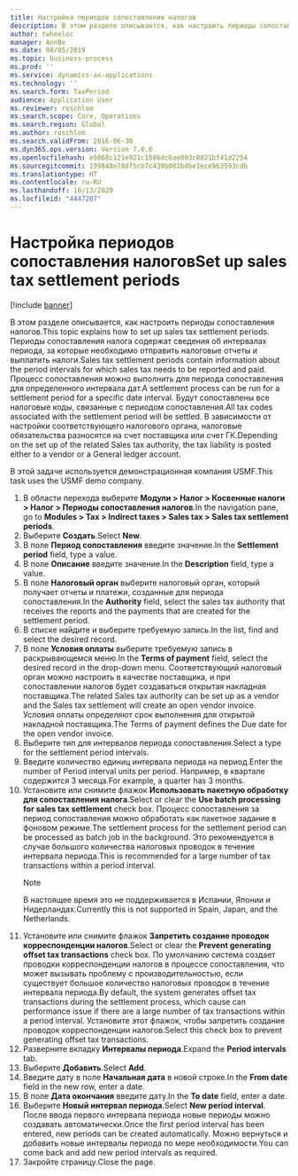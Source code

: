 ```yaml
---
title: Настройка периодов сопоставления налогов
description: В этом разделе описывается, как настроить периоды сопоставления налогов в Dynamics 365 Finance.
author: twheeloc
manager: AnnBe
ms.date: 08/05/2019
ms.topic: business-process
ms.prod: ''
ms.service: dynamics-ax-applications
ms.technology: ''
ms.search.form: TaxPeriod
audience: Application User
ms.reviewer: roschlom
ms.search.scope: Core, Operations
ms.search.region: Global
ms.author: roschlom
ms.search.validFrom: 2016-06-30
ms.dyn365.ops.version: Version 7.0.0
ms.openlocfilehash: e5068c121e921c1586dc6ae003c0021bf41d2254
ms.sourcegitcommit: 199848e78df5cb7c439b001bdbe1ece963593cdb
ms.translationtype: HT
ms.contentlocale: ru-RU
ms.lasthandoff: 10/13/2020
ms.locfileid: "4447207"
---
```

# <a name="set-up-sales-tax-settlement-periods"></a><span data-ttu-id="98aa3-103">Настройка периодов сопоставления налогов</span><span class="sxs-lookup"><span data-stu-id="98aa3-103">Set up sales tax settlement periods</span></span>

[!include [banner](../../includes/banner.md)]

<span data-ttu-id="98aa3-104">В этом разделе описывается, как настроить периоды сопоставления налогов.</span><span class="sxs-lookup"><span data-stu-id="98aa3-104">This topic explains how to set up sales tax settlement periods.</span></span> <span data-ttu-id="98aa3-105">Периоды сопоставления налога содержат сведения об интервалах периода, за которые необходимо отправить налоговые отчеты и выплатить налоги.</span><span class="sxs-lookup"><span data-stu-id="98aa3-105">Sales tax settlement periods contain information about the period intervals for which sales tax needs to be reported and paid.</span></span> <span data-ttu-id="98aa3-106">Процесс сопоставления можно выполнить для периода сопоставления для определенного интервала дат.</span><span class="sxs-lookup"><span data-stu-id="98aa3-106">A settlement process can be run for a settlement period for a specific date interval.</span></span> <span data-ttu-id="98aa3-107">Будут сопоставлены все налоговые коды, связанные с периодом сопоставления.</span><span class="sxs-lookup"><span data-stu-id="98aa3-107">All tax codes associated with the settlement period will be settled.</span></span> <span data-ttu-id="98aa3-108">В зависимости от настройки соответствующего налогового органа, налоговые обязательства разносятся на счет поставщика или счет ГК.</span><span class="sxs-lookup"><span data-stu-id="98aa3-108">Depending on the set up of the related Sales tax authority, the tax liability is posted either to a vendor or a General ledger account.</span></span>

<span data-ttu-id="98aa3-109">В этой задаче используется демонстрационная компания USMF.</span><span class="sxs-lookup"><span data-stu-id="98aa3-109">This task uses the USMF demo company.</span></span>

1. <span data-ttu-id="98aa3-110">В области перехода выберите **Модули > Налог > Косвенные налоги > Налог > Периоды сопоставления налогов**.</span><span class="sxs-lookup"><span data-stu-id="98aa3-110">In the navigation pane, go to **Modules > Tax > Indirect taxes > Sales tax > Sales tax settlement periods**.</span></span>
2. <span data-ttu-id="98aa3-111">Выберите **Создать**.</span><span class="sxs-lookup"><span data-stu-id="98aa3-111">Select **New**.</span></span>
3. <span data-ttu-id="98aa3-112">В поле **Период сопоставления** введите значение.</span><span class="sxs-lookup"><span data-stu-id="98aa3-112">In the **Settlement period** field, type a value.</span></span>
4. <span data-ttu-id="98aa3-113">В поле **Описание** введите значение.</span><span class="sxs-lookup"><span data-stu-id="98aa3-113">In the **Description** field, type a value.</span></span>
5. <span data-ttu-id="98aa3-114">В поле **Налоговый орган** выберите налоговый орган, который получает отчеты и платежи, созданные для периода сопоставления.</span><span class="sxs-lookup"><span data-stu-id="98aa3-114">In the **Authority** field, select the sales tax authority that receives the reports and the payments that are created for the settlement period.</span></span>
6. <span data-ttu-id="98aa3-115">В списке найдите и выберите требуемую запись.</span><span class="sxs-lookup"><span data-stu-id="98aa3-115">In the list, find and select the desired record.</span></span>
7. <span data-ttu-id="98aa3-116">В поле **Условия оплаты** выберите требуемую запись в раскрывающемся меню.</span><span class="sxs-lookup"><span data-stu-id="98aa3-116">In the **Terms of payment** field, select the desired record in the drop-down menu.</span></span> <span data-ttu-id="98aa3-117">Соответствующий налоговый орган можно настроить в качестве поставщика, и при сопоставлении налогов будет создаваться открытая накладная поставщика.</span><span class="sxs-lookup"><span data-stu-id="98aa3-117">The related Sales tax authority can be set up as a vendor and the Sales tax settlement will create an open vendor invoice.</span></span> <span data-ttu-id="98aa3-118">Условия оплаты определяют срок выполнения для открытой накладной поставщика.</span><span class="sxs-lookup"><span data-stu-id="98aa3-118">The Terms of payment defines the Due date for the open vendor invoice.</span></span>  
8. <span data-ttu-id="98aa3-119">Выберите тип для интервалов периода сопоставления.</span><span class="sxs-lookup"><span data-stu-id="98aa3-119">Select a type for the settlement period intervals.</span></span>
9. <span data-ttu-id="98aa3-120">Введите количество единиц интервала периода на период.</span><span class="sxs-lookup"><span data-stu-id="98aa3-120">Enter the number of Period interval units per period.</span></span> <span data-ttu-id="98aa3-121">Например, в квартале содержится 3 месяца.</span><span class="sxs-lookup"><span data-stu-id="98aa3-121">For example, a quarter has 3 months.</span></span>
10. <span data-ttu-id="98aa3-122">Установите или снимите флажок **Использовать пакетную обработку для сопоставления налога**.</span><span class="sxs-lookup"><span data-stu-id="98aa3-122">Select or clear the **Use batch processing for sales tax settlement** check box.</span></span> <span data-ttu-id="98aa3-123">Процесс сопоставления за период сопоставления можно обработать как пакетное задание в фоновом режиме.</span><span class="sxs-lookup"><span data-stu-id="98aa3-123">The settlement process for the settlement period can be processed as batch job in the background.</span></span> <span data-ttu-id="98aa3-124">Это рекомендуется в случае большого количества налоговых проводок в течение интервала периода.</span><span class="sxs-lookup"><span data-stu-id="98aa3-124">This is recommended for a large number of tax transactions within a period interval.</span></span>  
    > [!NOTE]
    > <span data-ttu-id="98aa3-125">В настоящее время это не поддерживается в Испании, Японии и Нидерландах.</span><span class="sxs-lookup"><span data-stu-id="98aa3-125">Currently this is not supported in Spain, Japan, and the Netherlands.</span></span>
11. <span data-ttu-id="98aa3-126">Установите или снимите флажок **Запретить создание проводок корреспонденции налогов**.</span><span class="sxs-lookup"><span data-stu-id="98aa3-126">Select or clear the **Prevent generating offset tax transactions** check box.</span></span> <span data-ttu-id="98aa3-127">По умолчанию система создает проводки корреспонденции налогов в процессе сопоставления, что может вызывать проблему с производительностью, если существует большое количество налоговых проводок в течение интервала периода.</span><span class="sxs-lookup"><span data-stu-id="98aa3-127">By default, the system generates offset tax transactions during the settlement process, which cause can performance issue if there are a large number of tax transactions within a period interval.</span></span> <span data-ttu-id="98aa3-128">Установите этот флажок, чтобы запретить создание проводок корреспонденции налогов.</span><span class="sxs-lookup"><span data-stu-id="98aa3-128">Select this check box to prevent generating offset tax transactions.</span></span>
12. <span data-ttu-id="98aa3-129">Разверните вкладку **Интервалы периода**.</span><span class="sxs-lookup"><span data-stu-id="98aa3-129">Expand the **Period intervals** tab.</span></span>
13. <span data-ttu-id="98aa3-130">Выберите **Добавить**.</span><span class="sxs-lookup"><span data-stu-id="98aa3-130">Select **Add**.</span></span>
14. <span data-ttu-id="98aa3-131">Введите дату в поле **Начальная дата** в новой строке.</span><span class="sxs-lookup"><span data-stu-id="98aa3-131">In the **From date** field in the new row, enter a date.</span></span>
15. <span data-ttu-id="98aa3-132">В поле **Дата окончания** введите дату.</span><span class="sxs-lookup"><span data-stu-id="98aa3-132">In the **To date** field, enter a date.</span></span>
16. <span data-ttu-id="98aa3-133">Выберите **Новый интервал периода**.</span><span class="sxs-lookup"><span data-stu-id="98aa3-133">Select **New period interval**.</span></span> <span data-ttu-id="98aa3-134">После ввода первого интервала периода новые периоды можно создавать автоматически.</span><span class="sxs-lookup"><span data-stu-id="98aa3-134">Once the first period interval has been entered, new periods can be created automatically.</span></span> <span data-ttu-id="98aa3-135">Можно вернуться и добавить новые интервалы периода по мере необходимости.</span><span class="sxs-lookup"><span data-stu-id="98aa3-135">You can come back and add new period intervals as required.</span></span>  
17. <span data-ttu-id="98aa3-136">Закройте страницу.</span><span class="sxs-lookup"><span data-stu-id="98aa3-136">Close the page.</span></span>

